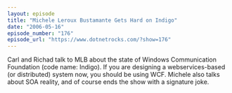 ```yaml
---
layout: episode
title: "Michele Leroux Bustamante Gets Hard on Indigo"
date: "2006-05-16"
episode_number: "176"
episode_url: "https://www.dotnetrocks.com/?show=176"
---
```


Carl and Richad talk to MLB about the state of Windows Communication Foundation (code name: Indigo). If you are designing a webservices-based (or distributed) system now, you should be using WCF. Michele also talks about SOA reality, and of course ends the show with a signature joke.
